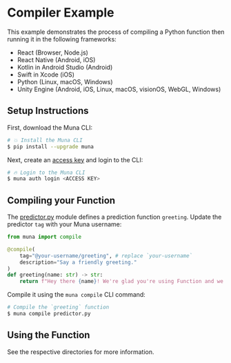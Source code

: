 # Compiler Example
This example demonstrates the process of compiling a Python function then running it in the following frameworks: 
- React (Browser, Node.js)
- React Native (Android, iOS)
- Kotlin in Android Studio (Android)
- Swift in Xcode (iOS)
- Python (Linux, macOS, Windows)
- Unity Engine (Android, iOS, Linux, macOS, visionOS, WebGL, Windows)

## Setup Instructions
First, download the Muna CLI:
```bash
# 💥 Install the Muna CLI
$ pip install --upgrade muna
```

Next, create an [access key](https://muna.ai/settings/developer) and login to the CLI:
```bash
# 🔥 Login to the Muna CLI
$ muna auth login <ACCESS KEY>
```

## Compiling your Function
The [predictor.py](predictor.py) module defines a prediction function `greeting`. Update the predictor `tag` 
with your Muna username:
```py
from muna import compile

@compile(
    tag="@your-username/greeting", # replace `your-username`
    description="Say a friendly greeting."
)
def greeting(name: str) -> str:
    return f"Hey there {name}! We're glad you're using Function and we hope you like it."
```

Compile it using the `muna compile` CLI command:
```bash
# Compile the `greeting` function
$ muna compile predictor.py
```

## Using the Function
See the respective directories for more information.